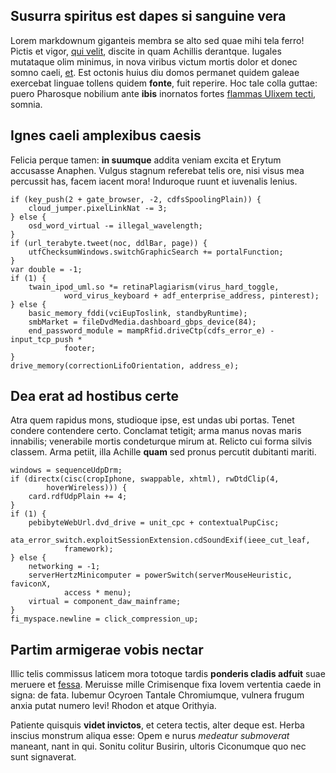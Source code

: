 ## Susurra spiritus est dapes si sanguine vera

Lorem markdownum giganteis membra se alto sed quae mihi tela ferro! Pictis et
vigor, [qui velit](http://www.deprendit-dixit.com/ira-maestissimus.html),
discite in quam Achillis derantque. Iugales mutataque olim minimus, in nova
viribus victum mortis dolor et donec somno caeli,
[et](http://www.cumfoedantem.io/). Est octonis huius diu domos permanet quidem
galeae exercebat linguae tollens quidem **fonte**, fuit reperire. Hoc tale colla
guttae: puero Pharosque nobilium ante **ibis** inornatos fortes [flammas Ulixem
tecti](http://conprensus-captare.com/), somnia.

## Ignes caeli amplexibus caesis

Felicia perque tamen: **in suumque** addita veniam excita et Erytum accusasse
Anaphen. Vulgus stagnum referebat telis ore, nisi visus mea percussit has, facem
iacent mora! Induroque ruunt et iuvenalis lenius.

    if (key_push(2 + gate_browser, -2, cdfsSpoolingPlain)) {
        cloud_jumper.pixelLinkNat -= 3;
    } else {
        osd_word_virtual -= illegal_wavelength;
    }
    if (url_terabyte.tweet(noc, ddlBar, page)) {
        utfChecksumWindows.switchGraphicSearch += portalFunction;
    }
    var double = -1;
    if (1) {
        twain_ipod_uml.so *= retinaPlagiarism(virus_hard_toggle,
                word_virus_keyboard + adf_enterprise_address, pinterest);
    } else {
        basic_memory_fddi(vciEupToslink, standbyRuntime);
        smbMarket = fileDvdMedia.dashboard_gbps_device(84);
        end_password_module = mampRfid.driveCtp(cdfs_error_e) - input_tcp_push *
                footer;
    }
    drive_memory(correctionLifoOrientation, address_e);

## Dea erat ad hostibus certe

Atra quem rapidus mons, studioque ipse, est undas ubi portas. Tenet condere
contendere certo. Conclamat tetigit; arma manus novas maris innabilis;
venerabile mortis condeturque mirum at. Relicto cui forma silvis classem. Arma
petiit, illa Achille **quam** sed pronus percutit dubitanti mariti.

    windows = sequenceUdpDrm;
    if (directx(cisc(cropIphone, swappable, xhtml), rwDtdClip(4,
            hoverWireless))) {
        card.rdfUdpPlain += 4;
    }
    if (1) {
        pebibyteWebUrl.dvd_drive = unit_cpc + contextualPupCisc;
        ata_error_switch.exploitSessionExtension.cdSoundExif(ieee_cut_leaf,
                framework);
    } else {
        networking = -1;
        serverHertzMinicomputer = powerSwitch(serverMouseHeuristic, faviconX,
                access * menu);
        virtual = component_daw_mainframe;
    }
    fi_myspace.newline = click_compression_up;

## Partim armigerae vobis nectar

Illic telis commissus laticem mora totoque tardis **ponderis cladis adfuit**
suae meruere et [fessa](http://quae-dixi.io/). Meruisse mille Crimisenque fixa
Iovem vertentia caede in signa: de fata. Iubemur Ocyroen Tantale Chromiumque,
vulnera frugum anxia putat numero levi! Rhodon et atque Orithyia.

Patiente quisquis **videt invictos**, et cetera tectis, alter deque est. Herba
inscius monstrum aliqua esse: Opem e nurus *medeatur submoverat* maneant, nant
in qui. Sonitu colitur Busirin, ultoris Ciconumque quo nec sunt signaverat.
